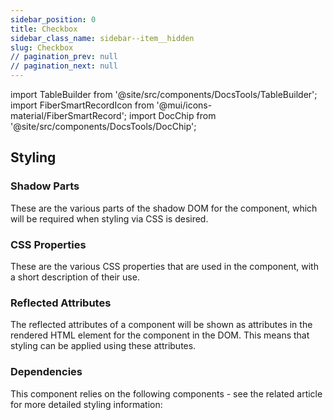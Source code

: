 ```yaml
---
sidebar_position: 0
title: Checkbox
sidebar_class_name: sidebar--item__hidden
slug: Checkbox
// pagination_prev: null
// pagination_next: null
---
```


import TableBuilder from '@site/src/components/DocsTools/TableBuilder';
import FiberSmartRecordIcon from '@mui/icons-material/FiberSmartRecord';
import DocChip from '@site/src/components/DocsTools/DocChip';

<DocChip tooltipText="This component will render with a shadow DOM, an API built into the browser that facilitates encapsulation." label="Shadow" target="_blank" clickable={false} iconName='shadow' />

<DocChip tooltipText="The name of the web component that will render in the DOM." label="bbj-checkbox" clickable={false} iconName='code'/>

## Styling

### Shadow Parts
These are the various parts of the shadow DOM for the component, which will be required when styling via CSS is desired.
<TableBuilder tag='bbj-checkbox' table="parts"/>

### CSS Properties

  These are the various CSS properties that are used in the component, with a short description of their use.
  
  <TableBuilder tag='bbj-checkbox' table="properties"/>

### Reflected Attributes

  The reflected attributes of a component will be shown as attributes in the rendered HTML element for the component in the DOM. This means that styling can be applied using these attributes.
  
  <TableBuilder tag='bbj-checkbox' table="reflects"/>

### Dependencies

  This component relies on the following components - see the related article for more detailed styling information:
  
  <TableBuilder tag='bbj-checkbox' table="dependencies"/>
